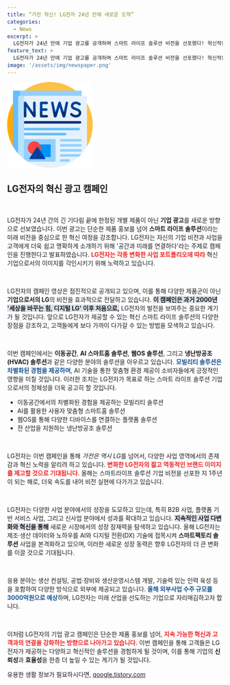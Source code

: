 ```yaml
---
title: “가전 혁신! LG전자 24년 만에 새로운 도약”
categories:
  - News
excerpt: >
  LG전자가 24년 만에 기업 광고를 공개하며 스마트 라이프 솔루션 비전을 선포했다! 혁신적인 스마트홈과 모빌리티 솔루션 등 다양한 변화를 담은 이번 캠페인이 LG전자의 미래 전략을 제시한다. 클릭하세요!
feature_text: >
  LG전자가 24년 만에 기업 광고를 공개하며 스마트 라이프 솔루션 비전을 선포했다! 혁신적인 스마트홈과 모빌리티 솔루션 등 다양한 변화를 담은 이번 캠페인이 LG전자의 미래 전략을 제시한다. 클릭하세요!
image: '/assets/img/newspaper.png'
---
```


<p><img src="/assets/img/newspaper.png" alt="kimp 속보" /></p>

<h2 data-ke-size="size26">LG전자의 혁신 광고 캠페인</h2>

<p data-ke-size="size16">&nbsp;</p>

<p>LG전자가 24년 간의 긴 기다림 끝에 한정된 개별 제품이 아닌 <strong>기업 광고</strong>를 새로운 방향으로 선보였습니다. 이번 광고는 단순한 제품 홍보를 넘어 <strong>스마트 라이프 솔루션</strong>이라는 미래 비전을 중심으로 한 혁신 여정을 강조합니다. LG전자는 자신의 기업 비전과 사업을 고객에게 더욱 쉽고 명확하게 소개하기 위해 '공간과 미래를 연결하다'라는 주제로 캠페인을 진행한다고 발표하였습니다. <b><span style="color: #ee2323;">LG전자는 각종 변화한 사업 포트폴리오에 따라</span></b> 혁신 기업으로서의 이미지를 각인시키기 위해 노력하고 있습니다.</p>

<p data-ke-size="size16">&nbsp;</p>

<p>LG전자의 캠페인 영상은 점진적으로 공개되고 있으며, 이를 통해 다양한 제품군이 아닌 <strong>기업으로서의 LG</strong>의 비전을 효과적으로 전달하고 있습니다. <b><span style="background-color: #21538527;">이 캠페인은 과거 2000년 '세상을 바꾸는 힘, 디지털 LG' 이후 처음으로,</span></b> LG전자의 발전을 보여주는 중요한 계기가 될 것입니다. 앞으로 LG전자가 제공할 수 있는 혁신 스마트 라이프 솔루션의 다양한 장점을 강조하고, 고객들에게 보다 가까이 다가갈 수 있는 방법을 모색하고 있습니다.</p>

<p data-ke-size="size16">&nbsp;</p>

<p>이번 캠페인에서는 <strong>이동공간</strong>, <strong>AI 스마트홈 솔루션</strong>, <strong>웹OS 솔루션</strong>, 그리고 <strong>냉난방공조(HVAC) 솔루션</strong>과 같은 다양한 분야의 솔루션을 아우르고 있습니다. <b><span style="color: #1a5490;">모빌리티 솔루션은 차별화된 경험을 제공하며</span></b>, AI 기술을 통한 맞춤형 환경 제공이 소비자들에게 긍정적인 영향을 미칠 것입니다. 이러한 조치는 LG전자가 목표로 하는 스마트 라이프 솔루션 기업으로서의 정체성을 더욱 공고히 할 것입니다.</p>

<ul>
  <li>이동공간에서의 차별화된 경험을 제공하는 모빌리티 솔루션</li>
  <li>AI를 활용한 사용자 맞춤형 스마트홈 솔루션</li>
  <li>웹OS를 통해 다양한 디바이스를 연결하는 플랫폼 솔루션</li>
  <li>전 산업을 지원하는 냉난방공조 솔루션</li>
</ul>

<p data-ke-size="size16">&nbsp;</p>

<p>LG전자는 이번 캠페인을 통해 <em>가전은 역시 LG</em>를 넘어서, 다양한 사업 영역에서의 존재감과 혁신 노력을 알리려 하고 있습니다. <b><span style="color: #ee2323;">변화한 LG전자의 젊고 역동적인 브랜드 이미지를 제고할 것으로 기대됩니다.</span></b> 올해는 스마트라이프 솔루션 기업 비전을 선포한 지 1주년이 되는 해로, 더욱 속도를 내어 비전 실현에 다가가고 있습니다.</p>

<p data-ke-size="size16">&nbsp;</p>

<p>LG전자는 다양한 사업 분야에서의 성장을 도모하고 있는데, 특히 B2B 사업, 플랫폼 기반 서비스 사업, 그리고 신사업 분야에서 성과를 확대하고 있습니다. <b><span style="background-color: #21538527;">지속적인 사업 다변화와 혁신을 통해</span></b> 새로운 시장에서의 성장 잠재력을 탐색하고 있습니다. 올해 LG전자는 제조·생산 데이터와 노하우를 AI와 디지털 전환(DX) 기술에 접목시켜 <strong>스마트팩토리 솔루션</strong> 사업을 본격화하고 있으며, 이러한 새로운 성장 동력은 향후 LG전자의 더 큰 변화를 이끌 것으로 기대됩니다.</p>

<p data-ke-size="size16">&nbsp;</p>

<p>응용 분야는 생산 컨설팅, 공법·장비와 생산운영시스템 개발, 기술력 있는 인력 육성 등을 포함하여 다양한 방식으로 외부에 제공되고 있습니다. <b><span style="color: #1a5490;">올해 외부사업 수주 규모를 3000억원으로 예상</span></b>하며, LG전자는 미래 산업을 선도하는 기업으로 자리매김하고자 합니다.</p>

<p data-ke-size="size16">&nbsp;</p>

<p>이처럼 LG전자의 기업 광고 캠페인은 단순한 제품 홍보를 넘어, <b><span style="color: #ee2323;">지속 가능한 혁신과 고객과의 연결을 강화하는 방향으로 나아가고 있습니다.</span></b> 이번 캠페인을 통해 고객들은 LG전자가 제공하는 다양하고 혁신적인 솔루션을 경험하게 될 것이며, 이를 통해 기업의 <strong>신뢰성</strong>과 <strong>효율성</strong>을 한층 더 높일 수 있는 계기가 될 것입니다.</p>
유용한 생활 정보가 필요하시다면, <a href="https://qoogle.tistory.com" rel="dofollow">qoogle.tistory.com</a>


